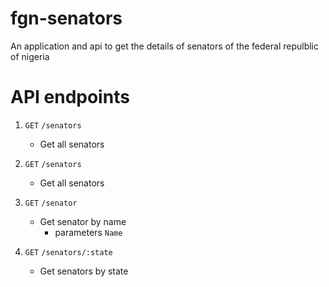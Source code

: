 # fgn-senators

An application and api to get the details of senators of the federal repulblic of nigeria

# API endpoints

1. `GET` `/senators`

   - Get all senators

2. `GET` `/senators`

   - Get all senators

3. `GET` `/senator`

   - Get senator by name
     - parameters `Name`

4. `GET` `/senators/:state`
   - Get senators by state
